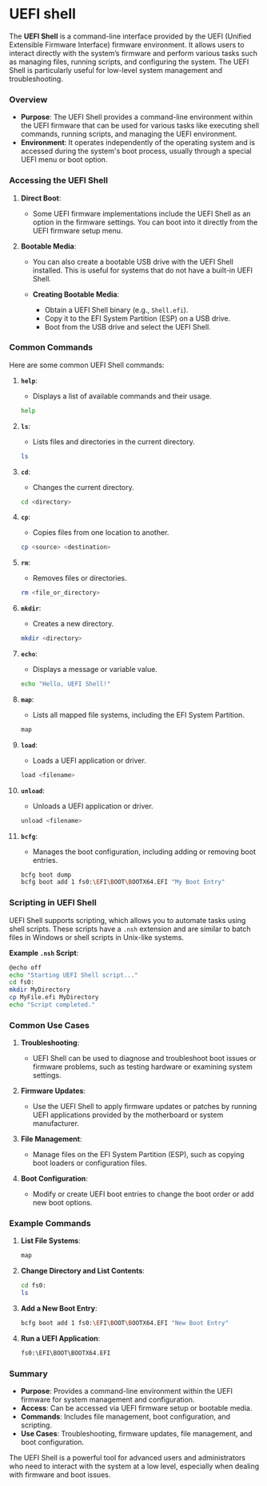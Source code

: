 # UEFI shell

The **UEFI Shell** is a command-line interface provided by the UEFI (Unified Extensible Firmware Interface) firmware environment. It allows users to interact directly with the system’s firmware and perform various tasks such as managing files, running scripts, and configuring the system. The UEFI Shell is particularly useful for low-level system management and troubleshooting.

### Overview

- **Purpose**: The UEFI Shell provides a command-line environment within the UEFI firmware that can be used for various tasks like executing shell commands, running scripts, and managing the UEFI environment.
- **Environment**: It operates independently of the operating system and is accessed during the system's boot process, usually through a special UEFI menu or boot option.

### Accessing the UEFI Shell

1. **Direct Boot**:
   - Some UEFI firmware implementations include the UEFI Shell as an option in the firmware settings. You can boot into it directly from the UEFI firmware setup menu.

2. **Bootable Media**:
   - You can also create a bootable USB drive with the UEFI Shell installed. This is useful for systems that do not have a built-in UEFI Shell.

   - **Creating Bootable Media**:
     - Obtain a UEFI Shell binary (e.g., `Shell.efi`).
     - Copy it to the EFI System Partition (ESP) on a USB drive.
     - Boot from the USB drive and select the UEFI Shell.

### Common Commands

Here are some common UEFI Shell commands:

1. **`help`**:
   - Displays a list of available commands and their usage.

   ```sh
   help
   ```

2. **`ls`**:
   - Lists files and directories in the current directory.

   ```sh
   ls
   ```

3. **`cd`**:
   - Changes the current directory.

   ```sh
   cd <directory>
   ```

4. **`cp`**:
   - Copies files from one location to another.

   ```sh
   cp <source> <destination>
   ```

5. **`rm`**:
   - Removes files or directories.

   ```sh
   rm <file_or_directory>
   ```

6. **`mkdir`**:
   - Creates a new directory.

   ```sh
   mkdir <directory>
   ```

7. **`echo`**:
   - Displays a message or variable value.

   ```sh
   echo "Hello, UEFI Shell!"
   ```

8. **`map`**:
   - Lists all mapped file systems, including the EFI System Partition.

   ```sh
   map
   ```

9. **`load`**:
   - Loads a UEFI application or driver.

   ```sh
   load <filename>
   ```

10. **`unload`**:
    - Unloads a UEFI application or driver.

    ```sh
    unload <filename>
    ```

11. **`bcfg`**:
    - Manages the boot configuration, including adding or removing boot entries.

    ```sh
    bcfg boot dump
    bcfg boot add 1 fs0:\EFI\BOOT\BOOTX64.EFI "My Boot Entry"
    ```

### Scripting in UEFI Shell

UEFI Shell supports scripting, which allows you to automate tasks using shell scripts. These scripts have a `.nsh` extension and are similar to batch files in Windows or shell scripts in Unix-like systems.

**Example `.nsh` Script**:

```sh
@echo off
echo "Starting UEFI Shell script..."
cd fs0:
mkdir MyDirectory
cp MyFile.efi MyDirectory
echo "Script completed."
```

### Common Use Cases

1. **Troubleshooting**:
   - UEFI Shell can be used to diagnose and troubleshoot boot issues or firmware problems, such as testing hardware or examining system settings.

2. **Firmware Updates**:
   - Use the UEFI Shell to apply firmware updates or patches by running UEFI applications provided by the motherboard or system manufacturer.

3. **File Management**:
   - Manage files on the EFI System Partition (ESP), such as copying boot loaders or configuration files.

4. **Boot Configuration**:
   - Modify or create UEFI boot entries to change the boot order or add new boot options.

### Example Commands

1. **List File Systems**:

   ```sh
   map
   ```

2. **Change Directory and List Contents**:

   ```sh
   cd fs0:
   ls
   ```

3. **Add a New Boot Entry**:

   ```sh
   bcfg boot add 1 fs0:\EFI\BOOT\BOOTX64.EFI "New Boot Entry"
   ```

4. **Run a UEFI Application**:

   ```sh
   fs0:\EFI\BOOT\BOOTX64.EFI
   ```

### Summary

- **Purpose**: Provides a command-line environment within the UEFI firmware for system management and configuration.
- **Access**: Can be accessed via UEFI firmware setup or bootable media.
- **Commands**: Includes file management, boot configuration, and scripting.
- **Use Cases**: Troubleshooting, firmware updates, file management, and boot configuration.

The UEFI Shell is a powerful tool for advanced users and administrators who need to interact with the system at a low level, especially when dealing with firmware and boot issues.
